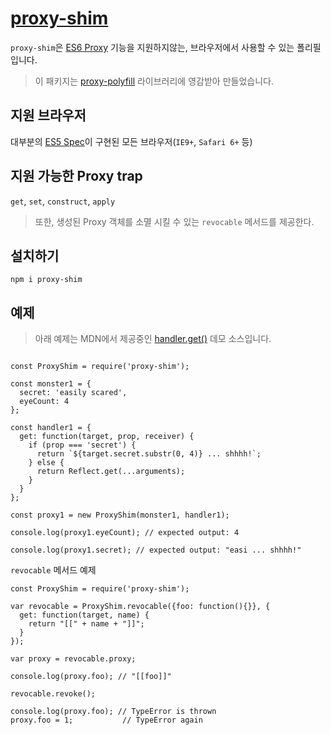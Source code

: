 # [proxy-shim](https://github.com/mohwa/proxy-shim)

`proxy-shim`은 [ES6 Proxy](https://developer.mozilla.org/en-US/docs/Web/JavaScript/Reference/Global_Objects/Proxy) 기능을 지원하지않는, 브라우저에서 사용할 수 있는 폴리필입니다.

> 이 패키지는 [proxy-polyfill](https://github.com/GoogleChrome/proxy-polyfill) 라이브러리에 영감받아 만들었습니다.

## 지원 브라우저

대부분의 [ES5 Spec](http://kangax.github.io/compat-table/es5/)이 구현된 모든 브라우저(`IE9+`, `Safari 6+` 등)

## 지원 가능한 Proxy trap

`get`, `set`, `construct`, `apply`

> 또한, 생성된 Proxy 객체를 소멸 시킬 수 있는 `revocable` 메서드를 제공한다.

## 설치하기

```
npm i proxy-shim
```

## 예제

> 아래 예제는 MDN에서 제공중인 [handler.get()](https://developer.mozilla.org/en-US/docs/Web/JavaScript/Reference/Global_Objects/Proxy/handler/get) 데모 소스입니다.

```

const ProxyShim = require('proxy-shim');

const monster1 = {
  secret: 'easily scared',
  eyeCount: 4
};

const handler1 = {
  get: function(target, prop, receiver) {
    if (prop === 'secret') {
      return `${target.secret.substr(0, 4)} ... shhhh!`;
    } else {
      return Reflect.get(...arguments);
    }
  }
};

const proxy1 = new ProxyShim(monster1, handler1);

console.log(proxy1.eyeCount); // expected output: 4

console.log(proxy1.secret); // expected output: "easi ... shhhh!"

```

`revocable` 메서드 예제

```
const ProxyShim = require('proxy-shim');

var revocable = ProxyShim.revocable({foo: function(){}}, {
  get: function(target, name) {
    return "[[" + name + "]]";
  }
});

var proxy = revocable.proxy;

console.log(proxy.foo); // "[[foo]]"

revocable.revoke();

console.log(proxy.foo); // TypeError is thrown
proxy.foo = 1;           // TypeError again
```

